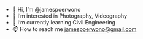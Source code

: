 - 👋 Hi, I’m @jamespoerwono
- 👀 I’m interested in Photography, Videography
- 🌱 I’m currently learning Civil Engineering
- 📫 How to reach me jamespoerwono@gmail.com

<!---
jamespoerwono/jamespoerwono is a ✨ special ✨ repository because its `README.md` (this file) appears on your GitHub profile.
You can click the Preview link to take a look at your changes.
--->
